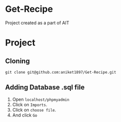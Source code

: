 # Get-Recipe
Project created as a part of AIT

# Project
## Cloning
```
git clone git@github.com:aniket1897/Get-Recipe.git 
```

## Adding Database .sql file
1. Open ``` localhost/phpmyadmin  ```
1. Click on ```Imports```.
1. Click on ```choose file```.
1. And click ```Go```



